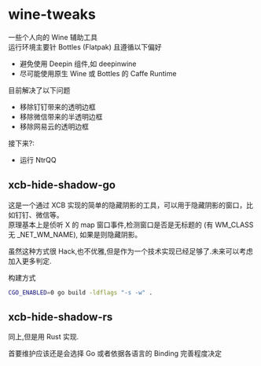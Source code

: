 # wine-tweaks

一些个人向的 Wine 辅助工具  
运行环境主要针 Bottles (Flatpak) 且遵循以下偏好

- 避免使用 Deepin 组件,如 deepinwine
- 尽可能使用原生 Wine 或 Bottles 的 Caffe Runtime

目前解决了以下问题

- 移除钉钉带来的透明边框
- 移除微信带来的半透明边框
- 移除网易云的透明边框

接下来?:

- 运行 NtrQQ

## xcb-hide-shadow-go

这是一个通过 XCB 实现的简单的隐藏阴影的工具，可以用于隐藏阴影的窗口，比如钉钉、微信等。  
原理基本上是侦听 X 的 map 窗口事件,检测窗口是否是无标题的 (有 WM_CLASS 无 \_NET_WM_NAME), 如果是则隐藏阴影。

虽然这种方式很 Hack,也不优雅,但是作为一个技术实现已经足够了.未来可以考虑加入更多判定.

构建方式

```bash
CGO_ENABLED=0 go build -ldflags "-s -w" .
```

## xcb-hide-shadow-rs

同上,但是用 Rust 实现.

首要维护应该还是会选择 Go 或者依据各语言的 Binding 完善程度决定
